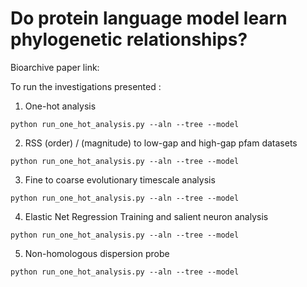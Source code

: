 # Do protein language model learn phylogenetic relationships?

Bioarchive paper link:

To run the investigations presented :

1. One-hot analysis
```
python run_one_hot_analysis.py --aln --tree --model 
```
2. RSS (order) / (magnitude) to low-gap and high-gap pfam datasets
```
python run_one_hot_analysis.py --aln --tree --model 
```
3. Fine to coarse evolutionary timescale analysis
```
python run_one_hot_analysis.py --aln --tree --model 
```
4. Elastic Net Regression Training and salient neuron analysis
```
python run_one_hot_analysis.py --aln --tree --model 
```
5. Non-homologous dispersion probe
```
python run_one_hot_analysis.py --aln --tree --model 
```
